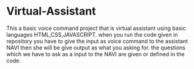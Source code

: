 # Virtual-Assistant
This a basic voice command  project that is virtual assistant using basic languages HTML,CSS,JAVASCRIPT.
when you run the code given in repository you have to give the input as voice command to the assistant NAVI
then  she will be give output as what you asking for.
the questions which we have to ask as a input to the NAVI are given or defined in the code.
